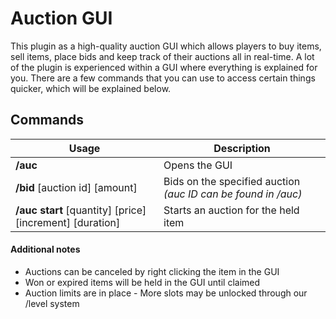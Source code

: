 # Auction GUI

This plugin as a high-quality auction GUI which allows players to buy items, sell items, place bids and keep track of their auctions all in real-time. A lot of the plugin is experienced within a GUI where everything is explained for you. There are a few commands that you can use to access certain things quicker, which will be explained below.

## Commands

| Usage | Description |
|--|--|
| **/auc** | Opens the GUI
| **/bid** [auction id] [amount] | Bids on the specified auction _(auc ID can be found in /auc)_
| **/auc start** [quantity] [price] [increment] [duration] | Starts an auction for the held item

#### Additional notes

* Auctions can be canceled by right clicking the item in the GUI
* Won or expired items will be held in the GUI until claimed
* Auction limits are in place - More slots may be unlocked through our /level system





